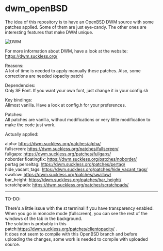 # dwm_openBSD
The idea of this repository is to have an OpenBSD DWM source with some patches applied. Some of them are just eye-candy. The other ones are interesting features that make DWM unique.

![DWM](https://user-images.githubusercontent.com/84410375/119240152-49818400-bb4e-11eb-9699-b6ac5811567b.png)

For more information about DWM, have a look at the website: https://dwm.suckless.org/ 

Reasons: \
  A lot of time is needed to apply manually these patches. Also, some corrections are needed (opacity patch)
 
Dependencies: \
Only SF Font. If you want your own font, just change it in your config.sh

Key bindings: \
Allmost vanilla. Have a look at config.h for your preferences.

Patches: \
All patches are vanilla, without modifications or very little modification to make the code just work.
  
Actually applied: 

alpha: https://dwm.suckless.org/patches/alpha/ \
fullscreen: https://dwm.suckless.org/patches/fullscreen/ \
fullgaps: https://dwm.suckless.org/patches/fullgaps/ \
noborder floatingfix: https://dwm.suckless.org/patches/noborder/ \
pertag perseltag: https://dwm.suckless.org/patches/pertag/ \
hide_vacant_tags: https://dwm.suckless.org/patches/hide_vacant_tags/ \
swallow: https://dwm.suckless.org/patches/swallow/ \
bar_height: https://dwm.suckless.org/patches/bar_height/ \
scratchpads: https://dwm.suckless.org/patches/scratchpads/ 

---
TO-DO: 

There's a little issue with the st terminal if you have transparency enabled. When you go in monocle mode (fullscreen), you can see the rest of the windows of the tab in the background. \
The solution is probably in this patch:https://dwm.suckless.org/patches/clientopacity/ .  \
It does not seem to compile with this OpenBSD branch and before uploading the changes, some work is needed to compile with uploaded source. 
